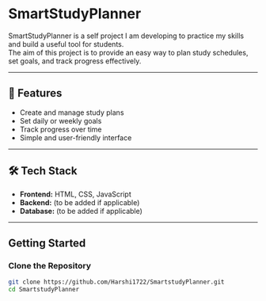# SmartStudyPlanner

SmartStudyPlanner is a self project I am developing to practice my skills and build a useful tool for students.  
The aim of this project is to provide an easy way to plan study schedules, set goals, and track progress effectively.

---

## 📌 Features
- Create and manage study plans  
- Set daily or weekly goals  
- Track progress over time  
- Simple and user-friendly interface  

---

## 🛠 Tech Stack
- **Frontend:** HTML, CSS, JavaScript  
- **Backend:** (to be added if applicable)  
- **Database:** (to be added if applicable)  

---

## Getting Started

### Clone the Repository
```bash
git clone https://github.com/Harshi1722/SmartstudyPlanner.git
cd SmartstudyPlanner
